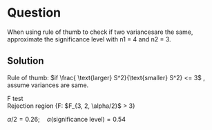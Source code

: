 # Question
When using rule of thumb to check if two variancesare the same, approximate the significance level with n1 = 4 and n2 = 3.

## Solution
Rule of thumb: $if \frac{ \text{larger} S^2}{\text{smaller} S^2} <= 3$ , assume variances are same.

F test  
Rejection region {F: \$F_{3, 2, \alpha/2}$ > 3}  

$\alpha/2 = 0.26; \quad \alpha(\text{significance level}) = 0.54$
